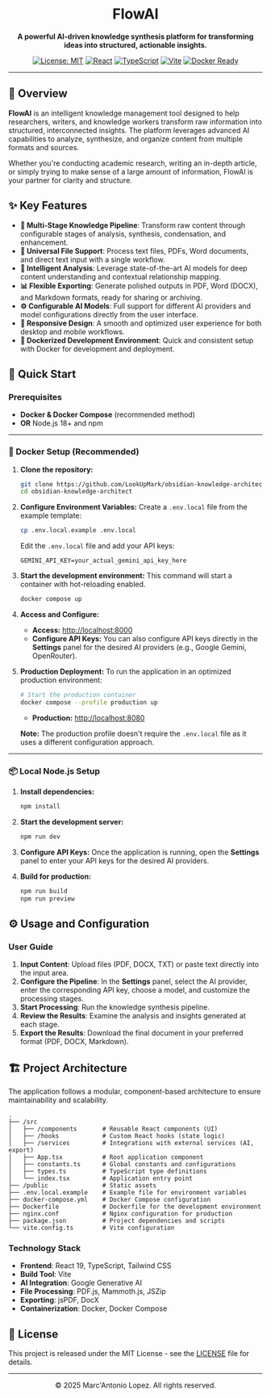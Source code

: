 <div align="center">
  <h1>FlowAI</h1>
  <p><strong>A powerful AI-driven knowledge synthesis platform for transforming ideas into structured, actionable insights.</strong></p>
  
  <p>
    <a href="https://opensource.org/licenses/MIT"><img src="https://img.shields.io/badge/License-MIT-yellow.svg" alt="License: MIT"></a>
    <a href="https://reactjs.org/"><img src="https://img.shields.io/badge/React-19.1.1-blue.svg" alt="React"></a>
    <a href="https://www.typescriptlang.org/"><img src="https://img.shields.io/badge/TypeScript-5.8.2-blue.svg" alt="TypeScript"></a>
    <a href="https://vitejs.dev/"><img src="https://img.shields.io/badge/Vite-6.2.0-purple.svg" alt="Vite"></a>
    <a href="https://www.docker.com/"><img src="https://img.shields.io/badge/Docker-Ready-blue.svg?logo=docker" alt="Docker Ready"></a>
  </p>
</div>

---

## 🌟 Overview

**FlowAI** is an intelligent knowledge management tool designed to help researchers, writers, and knowledge workers transform raw information into structured, interconnected insights. The platform leverages advanced AI capabilities to analyze, synthesize, and organize content from multiple formats and sources.

Whether you're conducting academic research, writing an in-depth article, or simply trying to make sense of a large amount of information, FlowAI is your partner for clarity and structure.

## ✨ Key Features

- **🔄 Multi-Stage Knowledge Pipeline**: Transform raw content through configurable stages of analysis, synthesis, condensation, and enhancement.
- **📁 Universal File Support**: Process text files, PDFs, Word documents, and direct text input with a single workflow.
- **🧠 Intelligent Analysis**: Leverage state-of-the-art AI models for deep content understanding and contextual relationship mapping.
- **📊 Flexible Exporting**: Generate polished outputs in PDF, Word (DOCX), and Markdown formats, ready for sharing or archiving.
- **⚙️ Configurable AI Models**: Full support for different AI providers and model configurations directly from the user interface.
- **📱 Responsive Design**: A smooth and optimized user experience for both desktop and mobile workflows.
- **🐳 Dockerized Development Environment**: Quick and consistent setup with Docker for development and deployment.

## 🚀 Quick Start

### Prerequisites

- **Docker & Docker Compose** (recommended method)
- **OR** Node.js 18+ and npm

---

### 🐳 Docker Setup (Recommended)

1.  **Clone the repository:**
    ```bash
    git clone https://github.com/LookUpMark/obsidian-knowledge-architect.git
    cd obsidian-knowledge-architect
    ```

2.  **Configure Environment Variables:**
    Create a `.env.local` file from the example template:
    ```bash
    cp .env.local.example .env.local
    ```
    Edit the `.env.local` file and add your API keys:
    ```
    GEMINI_API_KEY=your_actual_gemini_api_key_here
    ```

3.  **Start the development environment:**
    This command will start a container with hot-reloading enabled.
    ```bash
    docker compose up
    ```

4.  **Access and Configure:**
    - **Access:** [http://localhost:8000](http://localhost:8000)
    - **Configure API Keys:** You can also configure API keys directly in the **Settings** panel for the desired AI providers (e.g., Google Gemini, OpenRouter).

5.  **Production Deployment:**
    To run the application in an optimized production environment:
    ```bash
    # Start the production container
    docker compose --profile production up
    ```
    - **Production:** [http://localhost:8080](http://localhost:8080)
    
    **Note:** The production profile doesn't require the `.env.local` file as it uses a different configuration approach.

---

### 📦 Local Node.js Setup

1.  **Install dependencies:**
    ```bash
    npm install
    ```

2.  **Start the development server:**
    ```bash
    npm run dev
    ```

3.  **Configure API Keys:**
    Once the application is running, open the **Settings** panel to enter your API keys for the desired AI providers.

4.  **Build for production:**
    ```bash
    npm run build
    npm run preview
    ```

## ⚙️ Usage and Configuration

### User Guide

1.  **Input Content**: Upload files (PDF, DOCX, TXT) or paste text directly into the input area.
2.  **Configure the Pipeline**: In the **Settings** panel, select the AI provider, enter the corresponding API key, choose a model, and customize the processing stages.
3.  **Start Processing**: Run the knowledge synthesis pipeline.
4.  **Review the Results**: Examine the analysis and insights generated at each stage.
5.  **Export the Results**: Download the final document in your preferred format (PDF, DOCX, Markdown).

## 🏗️ Project Architecture

The application follows a modular, component-based architecture to ensure maintainability and scalability.

```
.
├── /src
│   ├── /components       # Reusable React components (UI)
│   ├── /hooks            # Custom React hooks (state logic)
│   ├── /services         # Integrations with external services (AI, export)
│   ├── App.tsx           # Root application component
│   ├── constants.ts      # Global constants and configurations
│   ├── types.ts          # TypeScript type definitions
│   └── index.tsx         # Application entry point
├── /public               # Static assets
├── .env.local.example    # Example file for environment variables
├── docker-compose.yml    # Docker Compose configuration
├── Dockerfile            # Dockerfile for the development environment
├── nginx.conf            # Nginx configuration for production
├── package.json          # Project dependencies and scripts
└── vite.config.ts        # Vite configuration
```

### Technology Stack

-   **Frontend**: React 19, TypeScript, Tailwind CSS
-   **Build Tool**: Vite
-   **AI Integration**: Google Generative AI
-   **File Processing**: PDF.js, Mammoth.js, JSZip
-   **Exporting**: jsPDF, DocX
-   **Containerization**: Docker, Docker Compose

## 📄 License

This project is released under the MIT License - see the [LICENSE](LICENSE) file for details.

---

<div align="center">
  © 2025 Marc'Antonio Lopez. All rights reserved.
</div>

